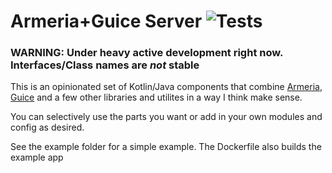 # Armeria+Guice Server ![Tests](https://github.com/AngerM/ag_server/actions/workflows/cd.yml/badge.svg)

### WARNING: Under heavy active development right now. Interfaces/Class names are *not* stable

This is an opinionated set of Kotlin/Java components that combine [Armeria](https://armeria.dev/), [Guice](https://github.com/google/guice) and a few other libraries and utilites in a way I think make sense.

You can selectively use the parts you want or add in your own modules and config as desired.

See the example folder for a simple example. The Dockerfile also builds the example app
